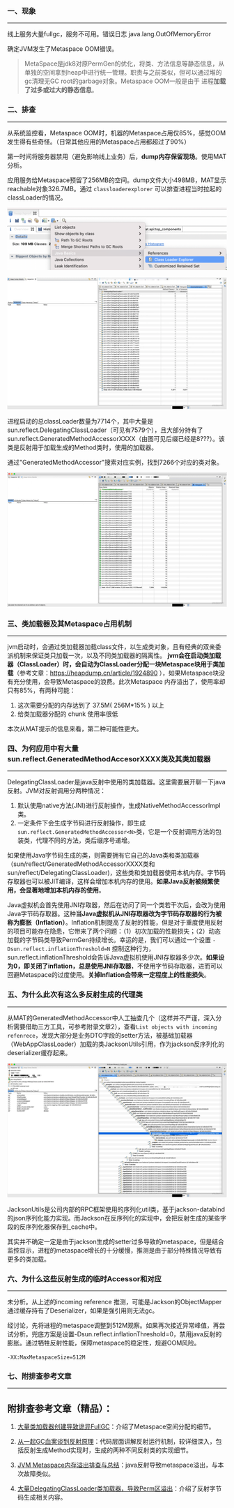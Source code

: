 ### 一、现象

---

线上服务大量fullgc，服务不可用。错误日志 java.lang.OutOfMemoryError

确定JVM发生了Metaspace OOM错误。

> MetaSpace是jdk8对原PermGen的优化，将类、方法信息等静态信息，从单独的空间拿到heap中进行统一管理。职责与之前类似，但可以通过堆的gc清理无GC root的garbage对象。Metaspace OOM一般是由于 进程**加载了过多或过大的静态信息**。



### 二、排查

---

从系统监控看，Metaspace OOM时，机器的Metaspace占用仅85%，感觉OOM发生得有些奇怪。（日常其他应用的Metaspace占用都超过了90%）

第一时间将服务器禁用（避免影响线上业务）后，**dump内存保留现场**。使用MAT分析。

应用服务给Metaspace预留了256MB的空间。dump文件大小498MB，MAT显示reachable对象326.7MB。通过 `classloaderexplorer` 可以排查进程当时拉起的classLoader的情况。

![image-20220908092709693](img/image-20220908092709693.png)

![image.png](img/fba50959c2944e66b61a674d156776eb~tplv-k3u1fbpfcp-zoom-in-crop-mark:3024:0:0:0.awebp)

进程启动的总classLoader数量为7714个，其中大量是sun.reflect.DelegatingClassLoader（可见有7579个），且大部分持有了sun.reflect.GeneratedMethodAccessorXXXX（由图可见后缀已经是8???）。该类是反射用于加载生成的Method类时，使用的加载器。

通过"GeneratedMethodAccessor"搜索对应实例，找到7266个对应的类对象。

![image.png](img/72e48084ead74780b98402dc850920ae~tplv-k3u1fbpfcp-zoom-in-crop-mark:3024:0:0:0.awebp)



### 三、类加载器及其Metaspace占用机制

---

jvm启动时，会通过类加载器加载class文件，以生成类对象，且有经典的双亲委派机制来保证类只加载一次，以及不同类加载器的隔离性。 **jvm会在启动类加载器（ClassLoader）时，会自动为ClassLoader分配一块Metaspace块用于类加载**（参考文章：https://heapdump.cn/article/1924890 ），如果Metaspace块没有充分使用，会导致Metaspace的浪费。此次Metaspace 内存溢出了，使用率却只有85%，有两种可能：

1. 这次需要分配的内存达到了 37.5M( 256M*15% ) 以上
2. 给类加载器分配的 chunk 使用率很低

本次从MAT提示的信息来看，第二种可能性更大。



### 四、为何应用中有大量sun.reflect.GeneratedMethodAccesorXXXX类及其类加载器

---

DelegatingClassLoader是java反射中使用的类加载器。这里需要展开聊一下java反射。JVM对反射调用分两种情况：

1. 默认使用native方法(JNI)进行反射操作，生成NativeMethodAccessorImpl类。
2. 一定条件下会生成字节码进行反射操作，即生成`sun.reflect.GeneratedMethodAccessor<N>`类，它是一个反射调用方法的包装类，代理不同的方法，类后缀序号递增。

如果使用Java字节码生成的类，则需要拥有它自己的Java类和类加载器（sun/reflect/GeneratedMethodAccessorXXXX类和sun/reflect/DelegatingClassLoader)，这些类和类加载器使用本机内存。字节码存取器也可以被JIT编译，这样会增加本机内存的使用。**如果Java反射被频繁使用，会显著地增加本机内存的使用**。

Java虚拟机会首先使用JNI存取器，然后在访问了同一个类若干次后，会改为使用Java字节码存取器。这种**当Java虚拟机从JNI存取器改为字节码存取器的行为被称为膨胀（Inflation）**。Inflation机制提高了反射的性能，但是对于重度使用反射的项目可能存在隐患，它带来了两个问题：（1）初次加载的性能损失；（2）动态加载的字节码类导致PermGen持续增长。幸运的是，我们可以通过一个设置 `-Dsun.reflect.inflationThreshold=N` 控制这种行为，sun.reflect.inflationThreshold会告诉Java虚拟机使用JNI存取器多少次。**如果设为0，即关闭了inflation，总是使用JNI存取器**，不使用字节码存取器，进而可以回避Metaspace的过度使用。**关掉Inflation会带来一定程度上的性能损失**。



### 五、为什么此次有这么多反射生成的代理类

---

从MAT的GeneratedMethodAccessor中人工抽查几个（这样并不严谨，深入分析需要借助三方工具，可参考附录文章2），查看`List objects with incoming refenrece`，发现大部分是业务DTO字段的setter方法，被基础加载器（WebAppClassLoader）加载的类JacksonUtils引用，作为jackson反序列化的deserializer缓存起来。

![image.png](img/a2c43596c94e45068c007c2c5bafcd89~tplv-k3u1fbpfcp-zoom-in-crop-mark:3024:0:0:0.awebp)

JacksonUtils是公司内部的RPC框架使用的序列化util类，基于jackson-databind的json序列化能力实现。而Jackson在反序列化的实现中，会把反射生成的某些字段的反序列化器保存到_cache中。

其实并不确定一定是由于jackson生成的setter过多导致的metaspace，但是结合监控显示，进程的metaspace增长的十分缓慢，推测是由于部分特殊情况导致有更多的类加载。



### 六、为什么这些反射生成的临时Accessor和对应

---

未分析。从上述的incoming reference 推测，可能是Jackson的ObjectMapper通过缓存持有了Deserializer，如果是强引用则无法gc。

经讨论，先将进程的metaspace调整到512M观察。如果再次接近异常峰值，再尝试分析。兜底方案是设置-Dsun.reflect.inflationThreshold=0，禁用java反射的膨胀。通过牺牲反射性能，保障metaspace的稳定性，规避OOM风险。

`-XX:MaxMetaspaceSize=512M`



### 七、附排查参考文章

---

## 附排查参考文章（精品）：

1. [大量类加载器创建导致诡异FullGC](https://link.juejin.cn?target=https%3A%2F%2Fheapdump.cn%2Farticle%2F1924890)：介绍了Metaspace空间分配的细节。

2. [从一起GC血案谈到反射原理](https://link.juejin.cn?target=https%3A%2F%2Fheapdump.cn%2Farticle%2F54786%3Ffrom%3Dpc)：代码层面讲解反射运行机制，较详细深入，包括反射生成Method实现时，生成的两种不同反射类的实现细节。

3. [JVM Metaspace内存溢出排查与总结](https://link.juejin.cn?target=https%3A%2F%2Fjavakk.com%2F160.html)：java反射导致metaspace溢出，与本次故障类似。

4. [大量DelegatingClassLoader类加载器，导致Perm区溢出](https://link.juejin.cn?target=https%3A%2F%2Fblog.csdn.net%2Fhellozhxy%2Farticle%2Fdetails%2F80559419)：介绍了反射字节码生成相关内容。

